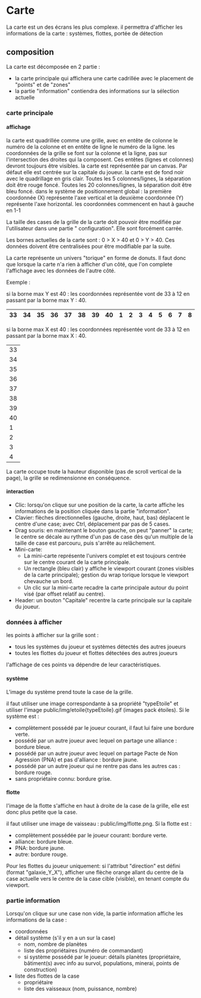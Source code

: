 # Carte

La carte est un des écrans les plus complexe. il permettra d'afficher les informations de la carte : systèmes, flottes,
portée de détection

## composition

La carte est décomposée en 2 partie :

* la carte principale qui affichera une carte cadrillée avec le placement de "points" et de "zones"
* la partie "information" contiendra des informations sur la sélection actuelle

### carte principale

#### affichage

la carte est quadrillée comme une grille, avec en entête de colonne le numéro de la colonne et en entête de ligne le
numéro de la ligne.
les coordonnées de la grille se font sur la colonne et la ligne, pas sur l'intersection des droites qui la composent.
Ces entêtes (lignes et colonnes) devront toujours être visibles.
la carte est représentée par un canvas. Par défaut elle est centrée sur la capitale du joueur.
la carte est de fond noir avec le quadrillage en gris clair.
Toutes les 5 colonnes/lignes, la séparation doit être rouge foncé.
Toutes les 20 colonnes/lignes, la séparation doit être bleu foncé.
dans le système de positionnement global : la première coordonnée (X) représente l'axe vertical et la deuxième
coordonnée (Y) représente l'axe horizontal.
les coordonnées commencent en haut à gauche en 1-1

La taille des cases de la grille de la carte doit pouvoir être modifiée par l'utilisateur dans une partie "
configuration".
Elle sont forcément carrée.

Les bornes actuelles de la carte sont : 0 > X > 40 et 0 > Y > 40. Ces données doivent être centralisées pour être
modifiable par la suite.

La carte représente un univers "torique" en forme de donuts. Il faut donc que lorsque la carte n'a rien à afficher d'un
côté, que l'on complete l'affichage avec les données de l'autre côté.

Exemple :

si la borne max Y est 40 : les coordonnées représentée vont de 33 à 12 en passant par la borne max Y : 40.

| 33 | 34 | 35 | 36 | 37 | 38 | 39 | 40 | 1 | 2 | 3 | 4 | 5 | 6 | 7 | 8 | 9 | 10 | 11 | 12 |
|----|----|----|----|----|----|----|----|---|---|---|---|---|---|---|---|---|----|----|----|

si la borne max X est 40 : les coordonnées représentée vont de 33 à 12 en passant par la borne max X : 40.

|    |
|----|
| 33 |
| 34 |
| 35 |
| 36 |
| 37 |
| 38 |
| 39 |
| 40 |
| 1  |
| 2  |
| 3  |
| 4  |

La carte occupe toute la hauteur disponible (pas de scroll vertical de la page), la grille se redimensionne en
conséquence.

#### interaction

- Clic: lorsqu'on clique sur une position de la carte, la carte affiche les informations de la position cliquée dans la
  partie "information".
- Clavier: flèches directionnelles (gauche, droite, haut, bas) déplacent le centre d'une case; avec Ctrl, déplacement
  par pas de 5 cases.
- Drag souris: en maintenant le bouton gauche, on peut "panner" la carte; le centre se décale au rythme d'un pas de
  case dès qu'un multiple de la taille de case est parcouru, puis s'arrête au relâchement.
- Mini-carte:
  - La mini-carte représente l'univers complet et est toujours centrée sur le centre courant de la carte principale.
  - Un rectangle (bleu clair) y affiche le viewport courant (zones visibles de la carte principale); gestion du wrap
    torique lorsque le viewport chevauche un bord.
  - Un clic sur la mini-carte recadre la carte principale autour du point visé (par offset relatif au centre).
- Header: un bouton "Capitale" recentre la carte principale sur la capitale du joueur.

### données à afficher

les points à afficher sur la grille sont :

* tous les systèmes du joueur et systèmes détectés des autres joueurs
* toutes les flottes du joueur et flottes détectées des autres joueurs

l'affichage de ces points va dépendre de leur caractéristiques.

#### système

L'image du système prend toute la case de la grille.

il faut utiliser une image correspondante à sa propriété "typeEtoile" et utiliser l'image
public/img/etoile{typeEtoile}.gif (images pack étoiles).
Si le système est :

* complètement possédé par le joueur courant, il faut lui faire une bordure verte.
* possédé par un autre joueur avec lequel on partage une alliance : bordure bleue.
* possédé par un autre joueur avec lequel on partage Pacte de Non Agression (PNA) et pas d'alliance : bordure jaune.
* possédé par un autre joueur qui ne rentre pas dans les autres cas : bordure rouge.
* sans propriétaire connu: bordure grise.

#### flotte

l'image de la flotte s'affiche en haut à droite de la case de la grille, elle est donc plus petite que la case.

il faut utiliser une image de vaisseau : public/img/flotte.png.
Si la flotte est :

* complètement possédée par le joueur courant: bordure verte.
* alliance: bordure bleue.
* PNA: bordure jaune.
* autre: bordure rouge.

Pour les flottes du joueur uniquement: si l'attribut "direction" est défini (format "galaxie_Y_X"), afficher une flèche
orange allant du centre de la case actuelle vers le centre de la case cible (visible), en tenant compte du viewport.

### partie information

Lorsqu'on clique sur une case non vide, la partie information affiche les informations de la case :

- coordonnées
- détail système (s'il y en a un sur la case)
  - nom, nombre de planètes
  - liste des propriétaires (numéro de commandant)
  - si système possédé par le joueur: détails planètes (propriétaire, bâtiment(s) avec info au survol, populations,
    minerai, points de construction)
- liste des flottes de la case
  - propriétaire
  - liste des vaisseaux (nom, puissance, nombre)
